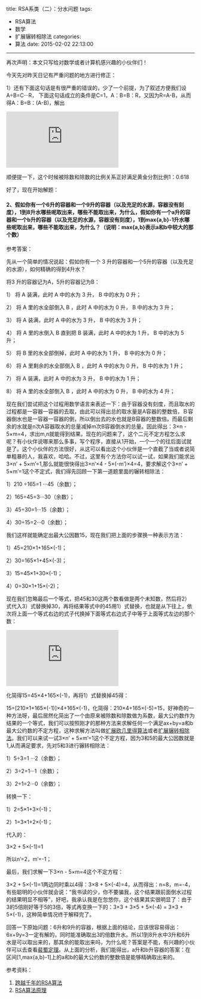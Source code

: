 title: RSA系类（二）：分水问题
tags:
  - RSA算法
  - 数学
  - 扩展辗转相除法
categories:
  - 算法
date: 2015-02-02 22:13:00
---


再次声明：本文只写给对数学或者计算机感兴趣的小伙伴们！

今天先对昨天日记有严重问题的地方进行修正：

1）还有下面这句话是有很严重的错误的，少了一个前提，为了叙述方便我们设A÷B=C···R，
下面这句话成立的条件是C=1，A：B=B：R，又因为R=A-B，从而得A：B=B：(A-B)，解出

<embed src="http://latex.codecogs.com/svg.latex?{\frac{B}{A}=\frac{\sqrt{5}-1}{2}\approx\frac{0.618}{1}} " type="image/svg+xml" />

顺便提一下，这个时候被除数和除数的比例关系正好满足黄金分割比例1：0.618

好了，现在开始解题：
#### 2、假如你有一个6升的容器和一个9升的容器（以及充足的水源，容器没有刻度），1到8升水哪些呢取出来，哪些不能取出来，为什么，假如你有一个a升的容器和一个b升的容器（以及充足的水源，容器没有刻度），1到max{a,b}-1升水哪些呢取出来，哪些不能取出来，为什么？（说明：max{a,b}表示a和b中较大的那个数）

<!--more-->

参考答案：

先从一个简单的情况说起：假如你有一个 3 升的容器和一个5升的容器（以及充足的水源），如何精确的得到4升水？

将3 升的容器记为A，5升的容器记为B：

1） 将 A 装满，此时 A 中的水为 3 升， B 中的水为 0 升；

2） 将 A 里的水全部倒入 B ，此时 A 中的水为 0 升， B 中的水为 3 升；

3） 将 A 装满，此时 A 中的水为 3 升， B 中的水为 3 升；

4） 将 A 里的水倒入 B 直到把 B 装满，此时 A 中的水为 1 升， B 中的水为 5 升；

5） 将 B 里的水全部倒掉，此时 A 中的水为 1 升， B 中的水为 0 升；

6） 将 A 里剩余的水全部倒入 B ，此时 A 中的水为 0 升， B 中的水为 1 升；

7） 将 A 装满，此时 A 中的水为 3 升， B 中的水为 1 升；

8） 将 A 里的水全部倒入 B ，此时 A 中的水为 0 升， B 中的水为 4 升；

 

现在我们尝试把这个过程用数学语言来表述一下：由于容器没有刻度，而且取水的过程都是一容器一容器的去取，由此可以得出总的取水量是A容器的整数倍，Ｂ容器倒水也是一容器一容器的倒，所以倒出去的水也就是B容器的整数倍。而最后剩余的水就是n次A容器取水的总量减掉m次B容器倒水的总量。因此得出：3×n - 5×m=4，求出m,n就能得到结果。现在的问题来了，这个二元不定方程怎么求呢？有小伙伴说哪来那么多事，写个程序，直接从1开始，一个一个的往后面试就是了。这个小伙伴的方法很好，从这可以看出这个小伙伴是一个直截了当或者说简单粗暴的人，我喜欢，哈哈。不过，这里有个方法你可以试一试，如果我们能求出3×n’ + 5×m’=1,那么就能很快得出3×n’×4 - 5×(-m’)×4=4，要求解这个3×n’ + 5×m’=1这个不定式，我们得先回顾一下第一道题里面的辗转相除法：

1）210 ÷165=1 ···45（余数）；

2）165÷45=3···30（余数）；

3）45÷30=1···15（余数）；

4）30÷15=2···0（余数）；

我们这样就能确定出最大公因数15，现在我们把上面的步骤换一种表示方法：

1）45=210×1+165×(-1)；

2）30=165×1+45×(-3)；

3）15=45×1+30×(-1)；

4）0=30×1+15×(-2)；

现在我们忽略最后一个等式，把45和30这两个数看做是两个未知数，然后将2）式代入3）式替换掉30，再将结果等式中的45用1）式替换，也就是从下往上，依次将上面一个等式右边的式子代换掉下面等式右边式子中等于上面等式左边的那个数：

<embed src="http://latex.codecogs.com/svg.latex?{\left.\begin{aligned}30&=&165\times1+45\times(-3)\\15&=&45\times1+30\times(-1)\end{aligned}\right\}\Rightarrow15=45\times1+[165\times1+45\times(-3)]\times(-1) }" type="image/svg+xml" />

化简得15=45×4+165×(-1)，再将1）式替换掉45得：

15=[210×1+165×(-1)]×4+165×(-1)，化简得：210×4+165×(-5)=15，好神奇的一种方法呀，最后居然化简出了一个由原来被除数和除数做为系数，最大公约数作为结果的一个等式，我们可以按照刚才的那种方法来求解任何一个满足ax+by=a和b最大公约数的不定方程，这种求解方法叫做[扩展欧几里得算法](https://zh.wikipedia.org/wiki/扩展欧几里得算法)或者[扩展辗转相除法](https://zh.wikipedia.org/wiki/扩展欧几里得算法)。我们可以来试一试3×n’ + 5×m’=1这个不定方程，因为3和5的最大公因数就是1,从而满足要求，先对5和3进行辗转相除法：

1）5÷3=1 ···2（余数）；

2）3÷2=1···1（余数）；

3）2÷1=2···0（余数）；

转换一下：

1）2=5×1+3×(-1)；

2）1=3×1+2×(-1)；

代入的：

3×2 + 5×(-1)=1  

所以n’=2，m’=-1；

最后，我们求解一下3×n - 5×m=4这个不定方程：

3×2 + 5×(-1)=1两边同时乘以4得：3×8 + 5×(-4)=4，从而得出：n=8，m=-4，有些聪明的小伙伴就会说：“我书读的少，你不要骗我，这个结果跟前面倒水过程的结果明显不相等”，好吧，我承认我是在忽悠你，这个结果其实很明显了：由于3的5倍刚好等于5的3倍，等式再变换一下的：3×3 + 3×5 + 5×(-4) = 3×3 + 5×(-1)，这种简单情况终于解释完了。

回答一下原始问题：6升和9升的容器，根据上面的结论，应该很容易得出：6x+9y=3一定有解的，同时能准确取出3的倍数升水。所以1到8升水中3升和6升水是可以取出来的，那其余的能取出来吗，为什么呢？答案是不能，有兴趣的小伙伴可以去查看[裴蜀定理](https://zh.wikipedia.org/wiki/貝祖等式)。从上面的分析，我们能得出，a升和b升容器的答案：在区间[1,max{a,b}-1]上的a和b的最大公约数的整数倍是能够精确取出来的。

参考资料：
1. [跨越千年的RSA算法](http://www.matrix67.com/blog/archives/5100)
2. [RSA算法原理](http://www.ruanyifeng.com/blog/2013/06/rsa_algorithm_part_one.html)